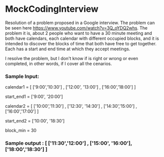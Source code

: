 # MockCodingInterview
Resolution of a problem proposed in a Google interview. The problem can be seen here https://www.youtube.com/watch?v=3Q_oYDQ2whs. The problem it is, about 2 people who want to have a 30 minute meeting and both have calendars, each calendar with different occupied blocks, and it is intended to discover the blocks of time that both have free to get together. Each has a start and end time at which they accept meetings.

I resolve the problem, but I don't know if is right or wrong or even completed, in other words, if I cover all the cenarios.

### Sample Input:

calendar1 = [ ['9:00','10:30'] , ['12:00', '13:00'] , ['16:00','18:00'] ]

start_end1 = ['9:00', '20:00']


calendar2 = [ ['10:00','11:30'] , ['12:30', '14:30'] , ['14:30','15:00'] , ['16:00','17:00'] ]

start_end2 = ['10:00', '18:30']

block_min = 30

### Sample output : [ ['11:30','12:00'] , ['15:00', '16:00'], ['18:00','18:30'] ]
